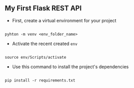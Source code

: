 ## My First Flask REST API

- First, create a virtual environment for your project
```shell

pyhton -m venv <env_folder_name>
```

- Activate the recent created `env`
```shell

source env/Scripts/activate 
```

- Use this command to install the project's dependencies
```shell

pip install -r requirements.txt
```